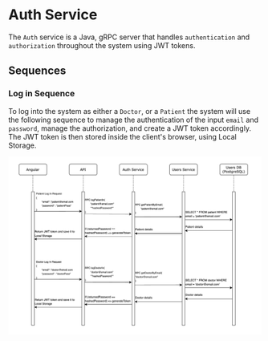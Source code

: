 # Auth Service
The `Auth` service is a Java, gRPC server that handles `authentication` and `authorization` throughout the system using
JWT tokens.

## Sequences
### Log in Sequence
To log into the system as either a `Doctor`, or a `Patient` the system will use the following sequence to manage the
authentication of the input `email` and `password`, manage the authorization, and create a JWT token accordingly. The
JWT token is then stored inside the client's browser, using Local Storage.

![auth-log-in-sequence](../docs/auth/log-in-sequence.png)